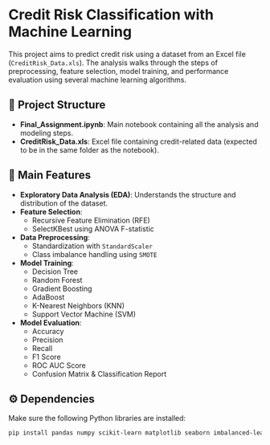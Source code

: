 # Credit Risk Classification with Machine Learning

This project aims to predict credit risk using a dataset from an Excel file (`CreditRisk_Data.xls`). The analysis walks through the steps of preprocessing, feature selection, model training, and performance evaluation using several machine learning algorithms.

## 📁 Project Structure

- **Final_Assignment.ipynb**: Main notebook containing all the analysis and modeling steps.
- **CreditRisk_Data.xls**: Excel file containing credit-related data (expected to be in the same folder as the notebook).

## 🧪 Main Features

- **Exploratory Data Analysis (EDA)**: Understands the structure and distribution of the dataset.
- **Feature Selection**:
  - Recursive Feature Elimination (RFE)
  - SelectKBest using ANOVA F-statistic
- **Data Preprocessing**:
  - Standardization with `StandardScaler`
  - Class imbalance handling using `SMOTE`
- **Model Training**:
  - Decision Tree
  - Random Forest
  - Gradient Boosting
  - AdaBoost
  - K-Nearest Neighbors (KNN)
  - Support Vector Machine (SVM)
- **Model Evaluation**:
  - Accuracy
  - Precision
  - Recall
  - F1 Score
  - ROC AUC Score
  - Confusion Matrix & Classification Report

## ⚙️ Dependencies

Make sure the following Python libraries are installed:

```bash
pip install pandas numpy scikit-learn matplotlib seaborn imbalanced-learn openpyxl


